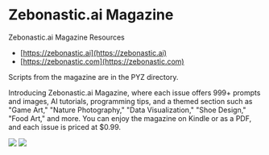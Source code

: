 # Zebonastic.ai Magazine 
Zebonastic.ai Magazine Resources

* [https://zebonastic.ai](https://zebonastic.ai)
* [https://zebonastic.com](https://zebonastic.com)      


Scripts from the magazine are in the PYZ directory.

Introducing Zebonastic.ai Magazine, where each issue offers 999+ prompts and images, AI tutorials, programming tips, and a themed section such as "Game Art," "Nature Photography," "Data Visualization," "Shoe Design," "Food Art," and more. You can enjoy the magazine on Kindle or as a PDF, and each issue is priced at $0.99.  

<img src="https://raw.githubusercontent.com/aiskunks/zebonastic/main/IMG/Small_Zebo_Mag.png">



<img src="https://raw.githubusercontent.com/aiskunks/zebonastic/main/IMG/Anatomy_of_Prompts_Zebonastic.png">





